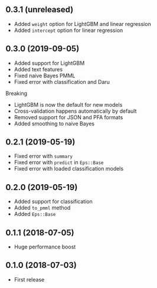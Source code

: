 ## 0.3.1 (unreleased)

- Added `weight` option for LightGBM and linear regression
- Added `intercept` option for linear regression

## 0.3.0 (2019-09-05)

- Added support for LightGBM
- Added text features
- Fixed naive Bayes PMML
- Fixed error with classification and Daru

Breaking

- LightGBM is now the default for new models
- Cross-validation happens automatically by default
- Removed support for JSON and PFA formats
- Added smoothing to naive Bayes

## 0.2.1 (2019-05-19)

- Fixed error with `summary`
- Fixed error with `predict` in `Eps::Base`
- Fixed error with loaded classification models

## 0.2.0 (2019-05-19)

- Added support for classification
- Added `to_pmml` method
- Added `Eps::Base`

## 0.1.1 (2018-07-05)

- Huge performance boost

## 0.1.0 (2018-07-03)

- First release
